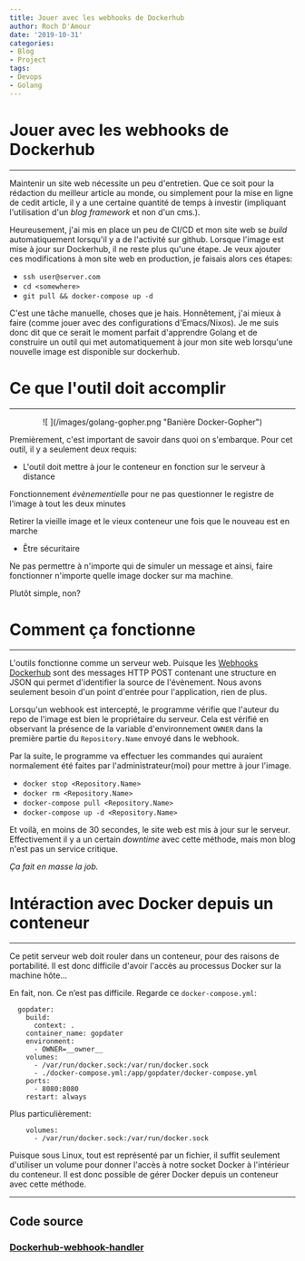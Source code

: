 ```yaml
---
title: Jouer avec les webhooks de Dockerhub 
author: Roch D'Amour
date: '2019-10-31'
categories:
- Blog
- Project
tags:
- Devops
- Golang
---
```


# Jouer avec les webhooks de Dockerhub
---

Maintenir un site web nécessite un peu d'entretien. Que ce soit pour la
rédaction du meilleur article au monde, ou simplement pour la mise en ligne de
cedit article, il y a une certaine quantité de temps à investir (impliquant
l'utilisation d'un _blog framework_ et non d'un cms.).

Heureusement, j'ai mis en place un peu de CI/CD et mon site web se _build_
automatiquement  lorsqu'il y a de l'activité sur github. Lorsque l'image est
mise à jour sur Dockerhub, il  ne reste plus qu'une étape. Je veux ajouter ces
modifications à  mon site web en production, je faisais alors ces étapes:


- `ssh user@server.com`
- `cd <somewhere>` 
- `git pull && docker-compose up -d`

C'est une tâche manuelle, choses que je hais. Honnêtement, j'ai mieux à faire
(comme jouer avec des configurations d'Emacs/Nixos). Je me suis donc dit que ce
serait le moment parfait d'apprendre Golang et de construire un outil qui met
automatiquement à jour mon site web lorsqu'une nouvelle image est disponible
sur dockerhub.

# Ce que l'outil doit accomplir
---

<center>
![ ](/images/golang-gopher.png "Banière Docker-Gopher")
</center>

Premièrement, c'est important de savoir dans quoi on s'embarque. Pour cet outil,
il y a seulement deux requis:

- L'outil doit mettre à jour le conteneur en fonction sur le serveur à distance

Fonctionnement _évènementielle_ pour ne pas questionner le registre de
  l'image à tout les deux minutes

Retirer la vieille image et le vieux conteneur une fois que le nouveau est en marche

- Être sécuritaire

Ne pas permettre à n'importe qui de simuler un message et ainsi, faire
fonctionner n'importe quelle image docker sur ma machine.


Plutôt simple, non? 

# Comment ça fonctionne
--- 

L'outils fonctionne comme un serveur web. Puisque les [Webhooks
Dockerhub](https://docs.docker.com/docker-hub/webhooks/) sont des messages HTTP POST
contenant une structure en JSON qui permet d'identifier la source de
l'évènement. Nous avons seulement besoin d'un point d'entrée pour l'application,
rien de plus.

Lorsqu'un webhook est intercepté, le programme vérifie que l'auteur du
repo de l'image est bien le propriétaire du serveur. Cela est vérifié en
observant la présence de la variable d'environnement `OWNER` dans la première
partie du `Repository.Name` envoyé dans le webhook.

Par la suite, le programme va effectuer les commandes qui auraient normalement
été faites par l'administrateur(moi) pour mettre à jour l'image. 

- `docker stop <Repository.Name>`
- `docker rm <Repository.Name>`
- `docker-compose pull <Repository.Name>`
- `docker-compose up -d <Repository.Name>`

Et voilà, en moins de 30 secondes, le site web est mis à jour sur le serveur.
Effectivement il y a un certain _downtime_ avec cette méthode, mais mon blog
n'est pas un service critique. 

_Ça fait en masse la job._

# Intéraction avec Docker depuis un conteneur
---

Ce petit serveur web doit rouler dans un conteneur, pour des raisons de portabilité.
Il est donc difficile d'avoir l'accès au processus Docker sur la machine hôte...

En fait, non. Ce n’est pas difficile. Regarde ce `docker-compose.yml`:

```
  gopdater:
    build:
      context: .
    container_name: gopdater
    environment: 
      - OWNER=__owner__
    volumes:
      - /var/run/docker.sock:/var/run/docker.sock
      - ./docker-compose.yml:/app/gopdater/docker-compose.yml
    ports:
      - 8080:8080
    restart: always
```

Plus particulièrement:
```
    volumes:
      - /var/run/docker.sock:/var/run/docker.sock
```

Puisque sous Linux, tout est représenté par un fichier, il suffit seulement
d'utiliser un volume pour donner l'accès à notre socket Docker à l'intérieur du
conteneur. Il est donc possible de gérer Docker depuis un conteneur avec cette
méthode.

--- 
## Code source

### [Dockerhub-webhook-handler](https://github.com/notarock/dockerhub-webhook-handler)

